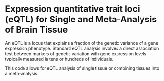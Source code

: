 # Expression quantitative trait loci (eQTL) for Single and Meta-Analysis of Brain Tissue 
       
An eQTL is a locus that explains a fraction of the genetic variance of a gene expression phenotype. Standard eQTL analysis involves a direct association test between markers of genetic variation with gene expression levels typically measured in tens or hundreds of individuals.            
        
This code allows for eQTL analysis of single tissue or combining tissues into a meta-analysis.                        
     
        
            
      
  
   
  

